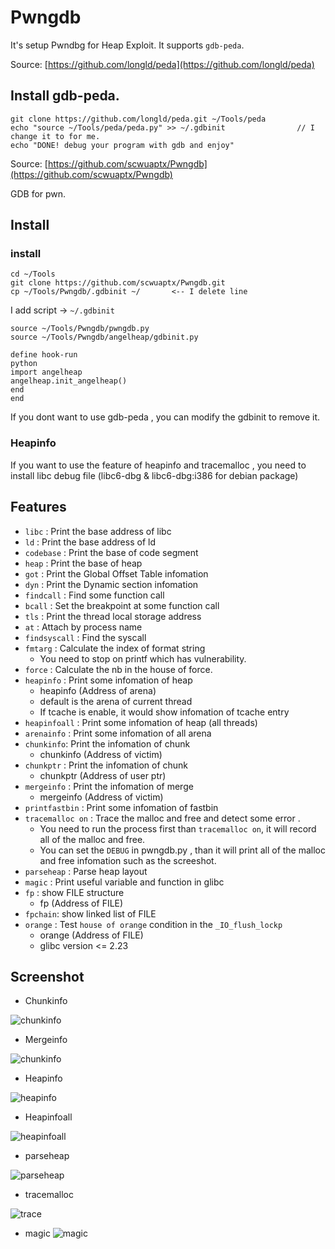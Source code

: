 # Pwngdb

It's setup Pwndbg for Heap Exploit. It supports `gdb-peda`.

Source: [https://github.com/longld/peda](https://github.com/longld/peda)

## Install gdb-peda.

```
git clone https://github.com/longld/peda.git ~/Tools/peda
echo "source ~/Tools/peda/peda.py" >> ~/.gdbinit				// I change it to for me.
echo "DONE! debug your program with gdb and enjoy"
```

Source: [https://github.com/scwuaptx/Pwngdb](https://github.com/scwuaptx/Pwngdb)

GDB for pwn.

## Install

### install
	cd ~/Tools
	git clone https://github.com/scwuaptx/Pwngdb.git 
	cp ~/Tools/Pwngdb/.gdbinit ~/		<-- I delete line 

I add script -> `~/.gdbinit`

```
source ~/Tools/Pwngdb/pwngdb.py
source ~/Tools/Pwngdb/angelheap/gdbinit.py

define hook-run
python
import angelheap
angelheap.init_angelheap()
end
end
```

If you dont want to use gdb-peda , you can modify the gdbinit to remove it.

### Heapinfo 

If you want to use the feature of heapinfo and tracemalloc , you need to install libc debug file (libc6-dbg & libc6-dbg:i386 for debian package) 

## Features

+ `libc` : Print the base address of libc
+ `ld` : Print the base address of ld
+ `codebase` : Print the base of code segment
+ `heap` : Print the base of heap
+ `got` : Print the Global Offset Table infomation
+ `dyn` : Print the Dynamic section infomation
+ `findcall` : Find some function call 
+ `bcall` : Set the breakpoint at some function call
+ `tls` : Print the thread local storage address
+ `at` : Attach by process name
+ `findsyscall` : Find the syscall
+ `fmtarg` : Calculate the index of format string
	+ You need to stop on printf which has vulnerability.
+ `force` : Calculate the nb in the house of force.
+ `heapinfo` : Print some infomation of heap
	+ heapinfo (Address of arena)
	+ default is the arena of current thread
	+ If tcache is enable, it would show infomation of tcache entry
+ `heapinfoall` : Print some infomation of heap (all threads)
+ `arenainfo` : Print some infomation of all arena
+ `chunkinfo`: Print the infomation of chunk
    + chunkinfo (Address of victim)
+ `chunkptr` : Print the infomation of chunk 
	+ chunkptr (Address of user ptr)
+ `mergeinfo` : Print the infomation of merge
	+ mergeinfo (Address of victim)
+ `printfastbin` : Print some infomation of fastbin
+ `tracemalloc on` : Trace the malloc and free and detect some error .
	+ You need to run the process first than `tracemalloc on`, it will record all of the malloc and free.
	+ You can set the `DEBUG` in pwngdb.py , than it will print all of the malloc and free infomation such as the screeshot.
+ `parseheap` : Parse heap layout
+ `magic` : Print useful variable and function in glibc
+ `fp` : show FILE structure
	+ fp (Address of FILE)
+ `fpchain`: show linked list of FILE
+ `orange` : Test `house of orange` condition in the `_IO_flush_lockp`
	+ orange (Address of FILE)
	+ glibc version <= 2.23


## Screenshot

+ Chunkinfo

![chunkinfo](http://i.imgur.com/gtQuIsL.png)
+ Mergeinfo

![chunkinfo](http://i.imgur.com/TjWkzGc.png)
+ Heapinfo

![heapinfo](http://i.imgur.com/xhTc8Gv.png)
+ Heapinfoall

![heapinfoall](https://i.imgur.com/kRMXPZz.png)

+ parseheap

![parseheap](http://i.imgur.com/R7goaLF.png)

+ tracemalloc

![trace](http://i.imgur.com/7UHqiwX.png)

+ magic
![magic](https://i.imgur.com/M4XCv1f.png)
